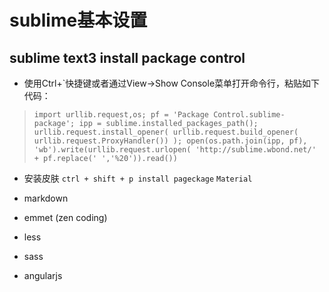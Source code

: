 # sublime基本设置

## sublime text3 install package control

* 使用Ctrl+`快捷键或者通过View->Show Console菜单打开命令行，粘贴如下代码：
> `import urllib.request,os; pf = 'Package Control.sublime-package'; ipp = sublime.installed_packages_path(); urllib.request.install_opener( urllib.request.build_opener( urllib.request.ProxyHandler()) ); open(os.path.join(ipp, pf), 'wb').write(urllib.request.urlopen( 'http://sublime.wbond.net/' + pf.replace(' ','%20')).read())`

* 安装皮肤 
 `ctrl + shift + p install pageckage`
 `Material`

* markdown

* emmet (zen coding)

* less

* sass

* angularjs
